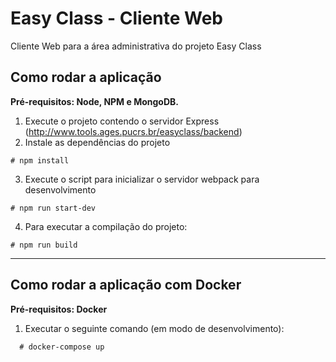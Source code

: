 # Easy Class - Cliente Web


Cliente Web para a área administrativa do projeto Easy Class

## Como rodar a aplicação

**Pré-requisitos: Node, NPM e MongoDB.** 

1. Execute o projeto contendo o servidor Express (http://www.tools.ages.pucrs.br/easyclass/backend)
2. Instale as dependências do projeto

````
# npm install
````

3. Execute o script para inicializar o servidor webpack para desenvolvimento

````
# npm run start-dev
````

4. Para executar a compilação do projeto:

````
# npm run build
````

---

## Como rodar a aplicação com Docker

**Pré-requisitos: Docker** 

1. Executar o seguinte comando (em modo de desenvolvimento):

````
  # docker-compose up
````
